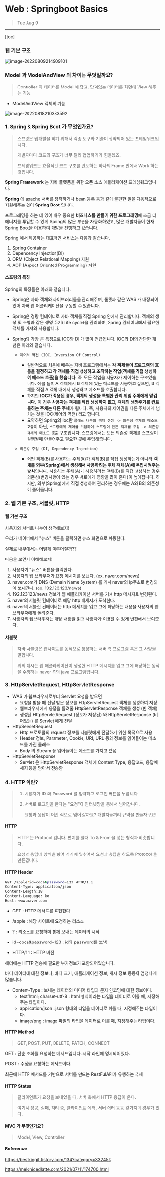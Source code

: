 # Web : Springboot Basics

> Tue Aug 9

---



[toc]

### 웹 기본 구조

![image-20220809214909101](web_springboot_basics.assets/image-20220809214909101.png)

 



### Model 과 ModelAndView 의 차이는 무엇일까요?

> Controller 의 데이터를 Model 에 담고, 담겨있는 데이터를 화면에 View 해주는 기능

* ModelAndView 객체의 기능

![image-20220818210333592](web_springboot_basics.assets/image-20220818210333592.png)













### 1. Spring & Spring Boot 가 무엇인가요?

> 스프링은 웹개발을 하기 위해서 각종 도구와 기술이 집약되어 있는 프레임워크입니다.
>
> 개발자마다 코드의 구조가 너무 달라 협업하기가 힘들겠죠. 
>
> 프레임워크는 효율적인 코드 구조를 인도하는 하나의 Frame 안에서 Work 하는 것입니다.



**Spring Framework** 는 자바 플랫폼을 위한 오픈 소스 애플리케이션 프레임워크입니다. 

**Spring** 에 apache 서버를 장착하거나 bean 등록 등과 같이 불편한 일을 자동적으로 지원해주는 것이 **Spring Boot** 입니다.

프로그래밍을 하는 데 있어 매우 중요한 **비즈니스를 만들기 위한 프로그래밍**에 조금 더 에너지를 투입할 수 있게 Spring의 많은 부분을 자동화하였고, 많은 개발자들이 현재 Spring Boot을 이용하여 개발을 진행하고 있습니다.



Spring 에서 제공하는 대표적인 서비스는 다음과 같습니다.

1. Spring Container
2. Dependency Injection(DI)
3. ORM (Object Relational Mapping) 지원
4. AOP (Aspect Oriented Programming) 지원



#### 스프링의 특징

Spring의 특징들은 아래와 같습니다.

- Spring은 자바 객체와 라이브러리들을 관리해주며, 톰캣과 같은 WAS 가 내장되어 있어 자바 웹 어플리케이션을 구동할 수 있습니다.

- Spring은 경량 컨테이너로 자바 객체를 직접 Spring 안에서 관리합니다. 객체의 생성 및 소멸과 같은 생명 주기(Life cycle)을 관리하며, Spring 컨테이너에서 필요한 객체를 가져와 사용합니다.

- Spring의 가장 큰 특징으로 IOC와 DI 가 많이 언급됩니다. IOC와 DI의 간단한 개념은 아래와 같습니다.

  - ```plaintext
    제어의 역전 (IOC, Inversion Of Control)
    ```

    - 일반적으로 처음에 배우는 자바 프로그램에서는 **각 객체들이 프로그램의 흐름을 결정하고 각 객체를 직접 생성하고 조작하는 작업(객체를 직접 생성하여 메소드 호출)을 했습니다**. 즉, 모든 작업을 사용자가 제어하는 구조였습니다. 예를 들어 A 객체에서 B 객체에 있는 메소드를 사용하고 싶으면, B 객체를 직접 A 객체 내에서 생성하고 메소드를 호출합니다.
    - 하지만 **IOC가 적용된 경우, 객체의 생성을 특별한 관리 위임 주체에게 맡깁니다.** 이 경우 **사용자는 객체를 직접 생성하지 않고, 객체의 생명주기를 컨트롤하는 주체는 다른 주체**가 됩니다. 즉, 사용자의 제어권을 다른 주체에게 넘기는 것을 IOC(제어의 역전) 라고 합니다.
    - 요약하면 Spring의 Ioc란 `클래스 내부의 객체 생성 -> 의존성 객체의 메소드 호출`이 아닌, `스프링에게 제어를 위임하여 스프링이 만든 객체를 주입 -> 의존성 객체의 메소드 호출` 구조입니다. 스프링에서는 모든 의존성 객체를 스프링이 실행될때 만들어주고 필요한 곳에 주입해줍니다.

  - ```plaintext
    의존성 주입 (DI, Dependency Injection)
    ```

    - 어떤 객체(B)를 사용하는 주체(A)가 객체(B)를 직접 생성하는게 아니라 **객체를 외부(Spring)에서 생성해서 사용하려는 주체 객체(A)에 주입시켜주는 방식**입니다. 사용하는 주체(A)가 사용하려는 객체(B)를 직접 생성하는 경우 의존성(변경사항이 있는 경우 서로에게 영향을 많이 준다)이 높아집니다. 하지만, 외부(Spring)에서 직접 생성하여 관리하는 경우에는 A와 B의 의존성이 줄어듭니다.



### 2. 웹 기본 구조, 서블릿, HTTP

#### 웹 기본 구조

사용자와 서버로 나누어 생각해보자!

 

우리가 네이버에서 "뉴스" 버튼을 클릭하면 뉴스 화면으로 이동한다.

실제로 내부에서는 어떻게 이루어질까??

다음을 보면서 이해해보자!

 

1. 사용자가 "뉴스" 버튼을 클릭한다.
2. 사용자의 웹 브라우저가 요청 메시지를 보낸다. (ex. naver.com/news)
3. naver.com가 DNS (Domain Name System) 를 거쳐 naver의 ip주소로 변경되어 보내진다. (ex. 192.123.123/news)
4. 192.123.123/news 정보가 웹 애플리케이션 서버를 거쳐 http 메시지로 변경된다.
5. naver의 서블릿 컨테이너로 해당 http 메세지가 도착한다.
6. naver의 서블릿 컨테이너는 http 메세지를 읽고 그에 해당하는 내용을 사용자의 웹브라우저에게 돌려준다.
7. 사용자의 웹브라우저는 해당 내용을 읽고 사용자가 이용할 수 있게 변환해서 보여준다.





#### 서블릿

> 자바 서블릿은 웹사이트를 동적으로 생성하는 서버 측 프로그램 혹은 그 사양을 말합니다.
>
> 위의 예시는 웹 애플리케이션이 생성한 HTTP 메시지를 읽고 그에 해당하는 동작을 수행하는 naver 측의 java 프로그램입니다.





### 3. HttpServletRequest, HttpServletResponse

* WAS 가 웹브라우저로부터 Servlet 요청을 받으면
  * 요청을 받을 때 전달 받은 정보를 HttpServletRequest 객체를 생성하여 저장
  * 웹브라우저에게 응답을 돌려줄 HttpServletResponse 객체를 생성 (빈 객체)
  * 생성된 HttpServletRequest (정보가 저장된) 와 HttpServletResponse (비어있는) 를 Servlet 에게 전달
* HttpServletRequest
  * Http 프로토콜의 request 정보를 서블릿에게 전달하기 위한 목적으로 사용
  * Header 정보, Parameter, Cookie, URI, URL 등의 정보를 읽어들이는 메소드를 가진 클래스
  * Body 의 Stream 을 읽어들이는 메소드를 가지고 있음
* HttpServletResponse
  * Servlet 은 HttpServletResponse 객체에 Content Type, 응답코드, 응답메세지 등을 담아서 전송함



### 4. HTTP 이란?

> 1. 사용자가 ID 와 Password 를 입력하고 로그인 버튼을 누릅니다.
>
> 2. 서버로 로그인을 한다는 "요청"이 인터넷망을 통해서 넘어갑니다.
>
>    요청과 응답이 어떤 식으로 넘어 갈까요? 개발자들끼리 규약을 만들자구요!



#### HTTP

> HTTP 는 Protocol 입니다. 편지를 쓸때 To & From 을 넣는 형식과 비슷합니다. 
>
> 요청과 응답에 양식을 넣어 거기에 맞추어서 요청과 응답을 하도록 Protocol 을 만든겁니다.



#### HTTP Header

```bash
GET /apple?id=coca&password=123 HTTP/1.1
Content-Type: application/json
Content-Length:18
Content-Language: ko
Host: www.naver.com
```

* GET : HTTP 메서드를 표현한다.

- /apple : 해당 사이트에 요청하는 리소스

- ? : 리소스를 요청하며 함께 보내는 데이터의 시작

- id=coca&password=123 : id와 password를 보냄

- HTTP/1.1 : HTTP 버전



헤더에는 HTTP 전송에 필요한 부가정보가 포함되어있습니다.

바디 데이터에 대한 정보나, 바디 크기, 애플리케이션 정보, 캐시 정보 등등이 엄청나게 많습니다.



- Content-Type : 보내는 데이터의 미디어 타입과 문자 인코딩에 대한 정보이다.
  - text/html; charset-utf-8 : html 형식이라는 타입을 데이터로 이룰 때, 지정해주는 타입이다.
  - application/json : json 형태의 타입을 데이터로 이룰 때, 지정해주는 타입이다.
  - image/png : image 파일의 타입을 데이터로 이룰 때, 지정해주는 타입이다.



#### HTTP Method

>  GET, POST, PUT, DELETE, PATCH, CONNECT 

GET : 단순 조회를 요청하는 메서드입니다. 시작 라인에 명시되어있다.

POST : 수정을 요청하는 메서드이다.

최근에 HTTP 메서드를 기반으로 서버를 만드는 RestFulAPI가 유행하는 추세



#### HTTP Status

> 클라이언트가 요청을 보내었을 때, 서버 측에서 HTTP 응답이 온다.
>
> 여기서 성공, 실패, 처리 중, 클라이언트 에러, 서버 에러 등등 갖가지의 경우가 있다.



#### MVC 가 무엇인가요?

> Model, View, Controller







#### Reference

https://bestkingit.tistory.com/134?category=332453

https://melonicedlatte.com/2021/07/11/174700.html
